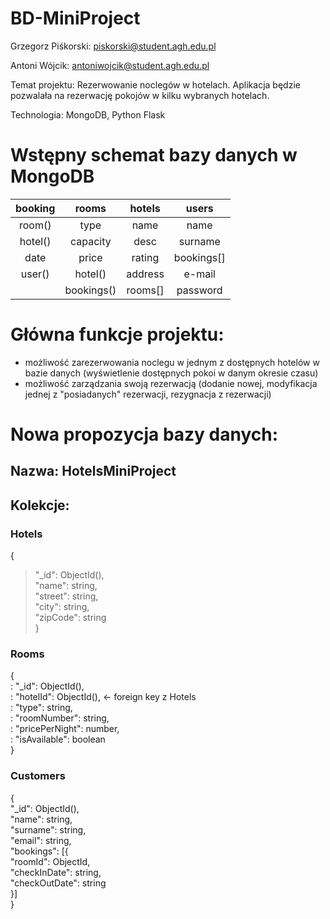 # BD-MiniProject

Grzegorz Piśkorski: piskorski@student.agh.edu.pl

Antoni Wójcik: antoniwojcik@student.agh.edu.pl

Temat projektu:
    Rezerwowanie noclegów w hotelach. Aplikacja będzie pozwalała na rezerwację pokojów w kilku wybranych hotelach.

Technologia:
    MongoDB, Python Flask


# Wstępny schemat bazy danych w MongoDB
| booking |   rooms    |  hotels |   users    |
|  :---:  |   :---:    |  :---:  |   :---:    |
| room()  | type       | name    | name       |
| hotel() | capacity   | desc    | surname    |
| date    | price      | rating  | bookings[] |
| user()  | hotel()    | address | e-mail     |
|         | bookings() | rooms[] | password   |


# Główna funkcje projektu:
- możliwość zarezerwowania noclegu w jednym z dostępnych hotelów w bazie danych (wyświetlenie dostępnych pokoi w danym okresie czasu)
- możliwość zarządzania swoją rezerwacją (dodanie nowej, modyfikacja jednej z "posiadanych" rezerwacji, rezygnacja z rezerwacji)

# Nowa propozycja bazy danych:

## Nazwa: HotelsMiniProject

## Kolekcje:
### Hotels
{  
>    "_id": ObjectId(),  
>    "name": string,  
>    "street": string,  
>    "city": string,  
>    "zipCode": string  
}  

### Rooms
{  
:    "_id": ObjectId(),  
:    "hotelId": ObjectId(),  <- foreign key z Hotels  
:    "type": string,  
:    "roomNumber": string,  
:    "pricePerNight": number,  
:    "isAvailable": boolean  
}  

### Customers
{  
    "_id": ObjectId(),  
    "name": string,  
    "surname": string,  
    "email": string,  
    "bookings": [{  
        "roomId": ObjectId,  
        "checkInDate": string,  
        "checkOutDate": string  
    }]  
}  
